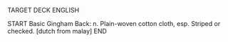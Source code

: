 TARGET DECK
ENGLISH

START
Basic
Gingham
Back: n. Plain-woven cotton cloth, esp. Striped or checked. [dutch from malay]
END

